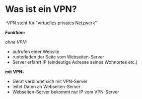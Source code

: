 # Was ist ein VPN?

-VPN steht für "virtuelles privates Netzwerk"

**_Funktion:_** 

_ohne VPN:_

- aufrufen einer Website 
- runterladen der Seite vom Webseiten-Server 
- Server erfährt IP (eindeutige Adresse seines Wohnortes etc.)

**mit VPN:**
- Gerät verbindet sich mit VPN-Server
- leitet Daten an Webseiten-Server
- Webseiten-Server bekommt nur IP vom VPN-Server



